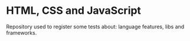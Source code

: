 # HTML, CSS and JavaScript

Repository used to register some tests about: language features, libs and frameworks.

